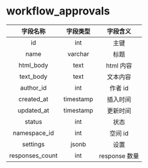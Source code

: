 # workflow_approvals

| 字段名称 | 字段类型 | 字段含义 |
| :-----: | :-----: | :-----: 
| id | int | 主键 |
| name | varchar | 标题  |
| html_body | text | html 内容 |
| text_body | text | 文本内容 |
| author_id | int | 作者 id |
| created_at | timestamp | 插入时间 |
| updated_at | timestamp | 更新时间 |
| status | int | 状态 |
| namespace_id | int | 空间 id |
| settings | jsonb | 设置 |
| responses_count | int | response 数量 |

